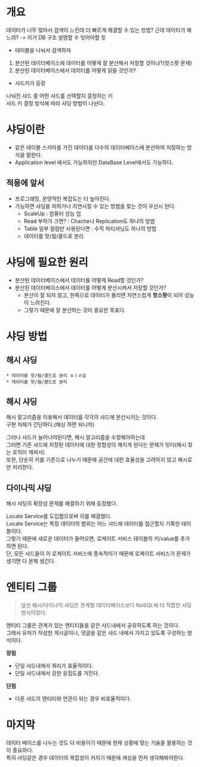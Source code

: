 # 개요 

데이터가 너무 많아서 검색이 느린데 더 빠르게 해결할 수 있는 방법? 
근데 데이터가 왜 느려? -> 이거 DB 구조 설명할 수 잇어야할 듯 

* 테이블을 나눠서 검색하자 

1. 분산된 데이터베이스에 데이터를 어떻게 잘 분산해서 저잘할 것이냐?(핫스팟 문제) 
2. 분산된 데이터베이스에서 데이터를 어떻게 읽을 것인가?  

* 샤드키가 등장 

나눠진 샤드 중 어떤 샤드를 선택할지 결정하는 키    
샤드 키 결정 방식에 따라 샤딩 방법이 나뉜다.    

# 샤딩이란 

* 같은 테이블 스키마를 가진 데이터를 다수의 데이터베이스에 분산하여 저장하는 방식을 말한다.   
* Application level 에서도 가능하지만 DataBase Level에서도 가능하다.   

## 적용에 앞서  
  
* 프로그래밍, 운영적인 복잡도는 더 높아진다.        
* 가능하면 샤딩을 피하거나 지연시킬 수 있는 방법을 찾는 것이 우선시 된다.    
    * ScaleUp : 컴퓨터 성능 업
    * Read 부하가 크면? : Chache나 Replication도 하나의 방법
    * Table 일부 컬럼만 사용된다면 : 수직 파티셔닝도 하나의 방법
    * 데이터를 핫/웜/콜드로 분리 

# 샤딩에 필요한 원리 

* 분산된 데이터베이스에서 데이터를 어떻게 Read할 것인가?   
* 분산된 데이터베이스에서 데이터를 어떻게 분산시켜서 저장할 것인가?  
    * 분산이 잘 되지 않고, 한쪽으로 데이터가 몰리면 자연스럽게 **핫스팟**이 되어 성능이 느려진다.  
    * 그렇기 때문에 잘 분산하는 것이 중요한 목표다.  

# 샤딩 방법 
## 해시 샤딩 

 


    * 데이터를 핫/웜/콜드로 분리 ㅍㅣㄹ요
    * 데이터를 핫/웜/콜드로 분리 




## 해시 샤딩
해시 알고리즘을 이용해서 데이터를 각각의 샤드에 분산시키는 것이다.   
구현 자체가 간단하다.(해싱 하면 되니까)   
    
그러나 샤드가 늘어나야된다면, 해시 알고리즘을 수정해야하는데     
그러면 기존 샤드에 저장된 데이터에 대한 정합성이 깨지게 된다는 문제가 잇다(해시 찾는 로직이 깨져서)     
또한, 단순히 키를 기준으로 나누기 때문에 공간에 대한 효율성을 고려하지 않고 해시로만 처리한다.    

## 다이나믹 샤딩 

해시 샤딩의 확장성 문제를 해결하기 위해 등장했다.  

Locate Service를 도입함으로써 이를 해결했다.  
Locate Service는 특정 데이터의 범위는 어느 샤드에 데이터를 접근할지 기록한 테이블이다.     
그렇기 때문에 새로운 데이터가 들어오면, 로케이트 서비스 테이블의 키/value를 추가하면 된다.     
단, 모든 샤드들이 이 로케이트 서비스에 종속적이기 때문에 로케이트 서비스가 문제가 생기면 다 문제 생긴다.   

# 엔티티 그룹 
> 앞선 해시/다이나믹 샤딩은 관계형 데이터베이스보다 NoSQL에 더 적합한 샤딩 방식이었다.  
 
엔티티 그룹은 관계가 있는 엔티티들을 같은 샤드내에서 공유하도록 하는 것이다.     
그래서 유저가 작성한 게시글이나, 댓글을 같은 샤드 내에서 가지고 있도록 구성하는 방식이다.  

**장점**
* 단일 샤드내에서 쿼리가 효율적이다.  
* 단일 샤드내에서 강한 응집도를 가진다.    

**단점** 
* 다른 샤드의 엔티티와 연관이 되는 경우 비효율적이다.   

# 마지막
데이터 베이스를 나누는 것도 다 비용이기 때문에 현재 상황에 맞는 기술을 활용하는 것이 중요하다.    
특히 샤딩같은 경우 데이터의 복잡성이 커지기 때문에 캐싱을 먼저 생각해봐야한다.    




